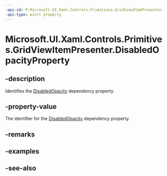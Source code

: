 ```yaml
---
-api-id: P:Microsoft.UI.Xaml.Controls.Primitives.GridViewItemPresenter.DisabledOpacityProperty
-api-type: winrt property
---
```


<!-- Property syntax
public Windows.UI.Xaml.DependencyProperty DisabledOpacityProperty { get; }
-->

# Microsoft.UI.Xaml.Controls.Primitives.GridViewItemPresenter.DisabledOpacityProperty

## -description
Identifies the [DisabledOpacity](gridviewitempresenter_disabledopacity.md) dependency property.

## -property-value
The identifier for the [DisabledOpacity](gridviewitempresenter_disabledopacity.md) dependency property.

## -remarks

## -examples

## -see-also
